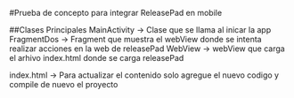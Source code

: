 #Prueba de concepto para integrar ReleasePad en mobile

##Clases Principales
MainActivity -> Clase que se llama al inicar la app
FragmentDos -> Fragment que muestra el webView donde se intenta realizar acciones en la web de releasePad
WebView -> webView que carga el arhivo index.html donde se carga releasePad

index.html -> Para actualizar el contenido solo agregue el nuevo codigo y compile de nuevo el proyecto 


